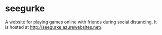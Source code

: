 # seegurke
A website for playing games online with friends during social distancing. It is hosted at http://seegurke.azurewebsites.net/.

